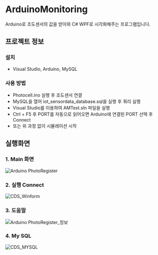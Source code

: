 # ArduinoMonitoring
 Arduino로 조도센서의 값을 받아와 C# WPF로 시각화해주는 프로그램입니다.

## 프로젝트 정보
### 설치
- Visual Studio, Arduino, MySQL

### 사용 방법
- Photocell.ino 실행 후 조도센서 연결
- MySQL을 열어 iot_sensordata_database.sql을 실행 후 쿼리 실행
- Visual Studio를 이용하여 AMTest.sln 파일을 실행 
- Ctrl + F5 후 PORT를 자동으로 읽어오면 Arduino에 연결된 PORT 선택 후 Connect
- 또는 위 과정 없이 시뮬레이션 시작


## 실행화면
### 1. Main 화면
![Arduino PhotoRegister](https://user-images.githubusercontent.com/70622083/92350522-38a1f700-f114-11ea-923e-a72bd498ead5.png)
### 2. 실행 Connect
![CDS_Winform](https://user-images.githubusercontent.com/71310919/93295773-c96d8680-f828-11ea-82d4-f1cbcabd61ef.png)
### 3. 도움말
![Arduino PhotoRegister_정보](https://user-images.githubusercontent.com/70622083/92350565-52dbd500-f114-11ea-85ec-dff9aa51abe0.png)
### 4. My SQL
![CDS_MYSQL](https://user-images.githubusercontent.com/71310919/93295765-c5416900-f828-11ea-865e-baec52a688f7.png)
